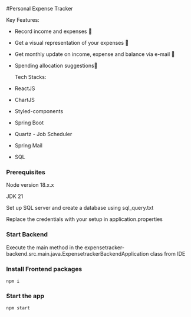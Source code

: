 #Personal Expense Tracker

Key Features:
- Record income and expenses  🔗 
- Get a visual representation of your expenses 📝 
- Get monthly update on income, expense and balance via e-mail 🔐 
- Spending allocation suggestions🌲

  Tech Stacks:
- ReactJS
- ChartJS
- Styled-components
- Spring Boot
- Quartz - Job Scheduler
- Spring Mail
- SQL


### Prerequisites

Node version 18.x.x

JDK 21

Set up SQL server and create a database using sql_query.txt

Replace the credentials with your setup in application.properties

### Start Backend

Execute the main method in the expensetracker-backend.src.main.java.ExpensetrackerBackendApplication class from IDE

### Install Frontend packages

```shell
npm i
```

### Start the app
```shell
npm start
```
